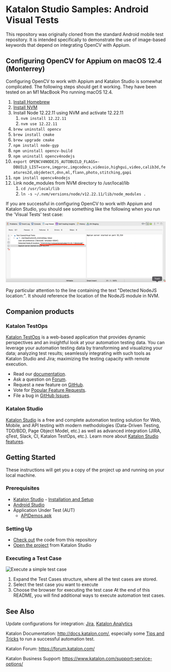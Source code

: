 # Katalon Studio Samples: Android Visual Tests

This repository was originally cloned from the standard Android mobile test repository. It is intended specifically to demonstrate the use of image-based keywords that depend on integrating OpenCV with Appium.

## Configuring OpenCV for Appium on macOS 12.4 (Monterrey)

Configuring OpenCV to work with Appium and Katalon Studio is somewhat complicated. The following steps should get it working. They have been tested on an M1 MacBook Pro running macOS 12.4.

1. [Install Homebrew](https://docs.brew.sh/Installation)
1. [Install NVM](https://tecadmin.net/install-nvm-macos-with-homebrew/)
1. Install Node 12.22.11 using NVM and activate 12.22.11
   1. `nvm install 12.22.11`
   1. `nvm use 12.22.11`
1. `brew uninstall opencv`
1. `brew install cmake`
1. `brew upgrade cmake`
1. `npm install node-gyp`
1. `npm uninstall opencv-build`
1. `npm uninstall opencv4nodejs`
1. `export OPENCV4NODEJS_AUTOBUILD_FLAGS=-DBUILD_LIST=core,imgproc,imgcodecs,videoio,highgui,video,calib3d,features2d,objdetect,dnn,ml,flann,photo,stitching,gapi`
1. `npm install opencv4nodejs`
1. Link node_modules from NVM directory to /usr/local/lib
   1. `cd /usr/local/lib`
   2. `ln -s ~/.nvm/versions/node/v12.22.11/lib/node_modules .`

If you are successful in configuring OpenCV to work with Appium and Katalon Studio, you should see something like the following when you run the 'Visual Tests' test case:

![Screenshow showing Node startup](node_startup.png)

Pay particular attention to the line containing the text "Detected NodeJS location:". It should reference the location of the NodeJS module in NVM.

## Companion products

### Katalon TestOps

[Katalon TestOps](https://analytics.katalon.com) is a web-based application that provides dynamic perspectives and an insightful look at your automation testing data. You can leverage your automation testing data by transforming and visualizing your data; analyzing test results; seamlessly integrating with such tools as Katalon Studio and Jira; maximizing the testing capacity with remote execution.

* Read our [documentation](https://docs.katalon.com/katalon-analytics/docs/overview.html).
* Ask a question on [Forum](https://forum.katalon.com/categories/katalon-analytics).
* Request a new feature on [GitHub](CONTRIBUTING.md).
* Vote for [Popular Feature Requests](https://github.com/katalon-analytics/katalon-analytics/issues?q=is%3Aopen+is%3Aissue+label%3Afeature-request+sort%3Areactions-%2B1-desc).
* File a bug in [GitHub Issues](https://github.com/katalon-analytics/katalon-analytics/issues).

### Katalon Studio
[Katalon Studio](https://www.katalon.com) is a free and complete automation testing solution for Web, Mobile, and API testing with modern methodologies (Data-Driven Testing, TDD/BDD, Page Object Model, etc.) as well as advanced integration (JIRA, qTest, Slack, CI, Katalon TestOps, etc.). Learn more about [Katalon Studio features](https://www.katalon.com/features/).


## Getting Started
These instructions will get you a copy of the project up and running on your local machine.
### Prerequisites
- [Katalon Studio](https://www.katalon.com/) - [Installation and Setup](https://docs.katalon.com/x/HwAM)
- [Android Studio](https://developer.android.com/studio/)
- Application Under Test (AUT)
  - [APIDemos.apk](https://github.com/katalon-studio-samples/android-mobile-tests/tree/master/androidapp/APIDemos.apk)
### Setting Up
- [Check out](https://git-scm.com/book/en/v2/Git-Basics-Getting-a-Git-Repository) the code from this repository
- [Open the project](https://docs.katalon.com//display/KD/Manage+Test+Project) from Katalon Studio
### Executing a Test Case
![Execute a simple test case](https://github.com/katalon-studio-samples/android-mobile-tests/blob/master/Tutorials/Figures/_Execute%20a%20test%20case.png?raw=true)
1. Expand the Test Cases structure, where all the test cases are stored.
2. Select the test case you want to execute
3. Choose the browser for executing the test case
At the end of this README, you will find additional ways to execute automation test cases. 

## See Also
Update configurations for integration: [Jira](https://docs.katalon.com/x/7oEw), [Katalon Analytics](https://docs.katalon.com/x/KRhO)

Katalon Documentation: http://docs.katalon.com/, especially some [Tips and Tricks](https://docs.katalon.com/x/PgXR) to run a successful automation test. 

Katalon Forum: https://forum.katalon.com/

Katalon Business Support: https://www.katalon.com/support-service-options/
